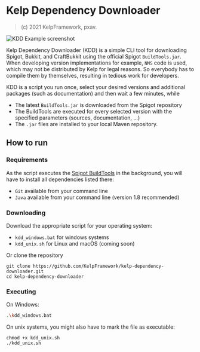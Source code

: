 # Kelp Dependency Downloader
> (c) 2021 KelpFramework, pxav.

![KDD Example screenshot](https://github.com/KelpFramework/)

Kelp Dependency Downloader (KDD) is a simple CLI tool for downloading Spigot, Bukkit, and CraftBukkit using the official Spigot ``BuildTools.jar``. When developing version implementations for example, ``NMS`` code is used, which may not be distributed by Kelp for legal reasons. So everybody has to compile them by themselves, resulting in tedious work for developers.  

KDD is a script you run once, select your desired versions and additional packages (such as documentation) and then wait a few minutes, while 
* The latest ``BuildTools.jar`` is downloaded from the Spigot repository
* The BuildTools are executed for every selected version with the specified parameters (sources, documentation, ...)
* The ``.jar`` files are installed to your local Maven repository.

## How to run

### Requirements
As the script executes the [Spigot BuildTools](https://www.spigotmc.org/wiki/buildtools/) in the background, you will have to install all dependencies listed there:
* ``Git`` available from your command line
* ``Java`` available from your command line (version 1.8 recommended) 


### Downloading
Download the appropriate script for your operating system:
* ``kdd_windows.bat`` for windows systems
* ``kdd_unix.sh`` for Linux and macOS (coming soon)

Or clone the repository 
```shell
git clone https://github.com/KelpFramework/kelp-dependency-downloader.git
cd kelp-dependency-downloader
```

### Executing

On Windows:
```bash
.\kdd_windows.bat
```

On unix systems, you might also have to mark the file as executable:
```shell
chmod +x kdd_unix.sh
./kdd_unix.sh
```


